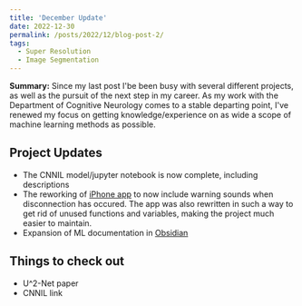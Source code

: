 ```yaml
---
title: 'December Update'
date: 2022-12-30
permalink: /posts/2022/12/blog-post-2/
tags:
  - Super Resolution
  - Image Segmentation
---
```

**Summary:**
Since my last post I'be been busy with several different projects, as well as the pursuit of the next step in my career. As my work with the Department of Cognitive Neurology comes to a stable departing point, I've renewed my focus on getting knowledge/experience on as wide a scope of machine learning methods as possible.

## Project Updates
- The CNNIL model/jupyter notebook is now complete, including descriptions
- The reworking of [iPhone app](../projects/2022-03_PSHR_app/) to now include warning sounds when disconnection has occured. The app was also rewritten in such a way to get rid of unused functions and variables, making the project much easier to maintain.
- Expansion of ML documentation in [Obsidian](../projects/9999_obsidian/)

## Things to check out
- U^2-Net paper
- CNNIL link